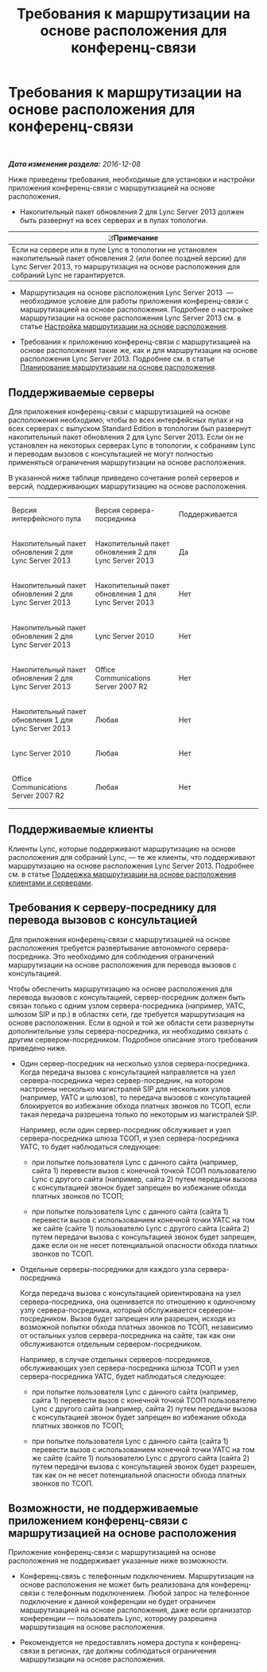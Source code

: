 ﻿---
title: Требования к маршрутизации на основе расположения для конференц-связи
TOCTitle: Требования к маршрутизации на основе расположения для конференц-связи
ms:assetid: 766d9286-2c34-4faf-bb3e-f0ca478a70cf
ms:mtpsurl: https://technet.microsoft.com/ru-ru/library/Dn362806(v=OCS.15)
ms:contentKeyID: 56270563
ms.date: 12/10/2016
mtps_version: v=OCS.15
ms.translationtype: HT
---

# Требования к маршрутизации на основе расположения для конференц-связи

 

_**Дата изменения раздела:** 2016-12-08_

Ниже приведены требования, необходимые для установки и настройки приложения конференц-связи с маршрутизацией на основе расположения.

  - Накопительный пакет обновления 2 для Lync Server 2013 должен быть развернут на всех серверах и в пулах топологии.

<table>
<thead>
<tr class="header">
<th><img src="images/Gg398412.note(OCS.15).gif" title="note" alt="note" />Примечание</th>
</tr>
</thead>
<tbody>
<tr class="odd">
<td>Если на сервере или в пуле Lync в топологии не установлен накопительный пакет обновления 2 (или более поздней версии) для Lync Server 2013, то маршрутизация на основе расположения для собраний Lync не гарантируется.</td>
</tr>
</tbody>
</table>


  - Маршрутизация на основе расположения Lync Server 2013  — необходимое условие для работы приложения конференц-связи с маршрутизацией на основе расположения. Подробнее о настройке маршрутизации на основе расположения Lync Server 2013 см. в статье [Настройка маршрутизации на основе расположения](lync-server-2013-configuring-location-based-routing.md).

  - Требования к приложению конференц-связи с маршрутизацией на основе расположения такие же, как и для маршрутизации на основе расположения Lync Server 2013. Подробнее см. в статье [Планирование маршрутизации на основе расположения](lync-server-2013-planning-for-location-based-routing.md).

## Поддерживаемые серверы

Для приложения конференц-связи с маршрутизацией на основе расположения необходимо, чтобы во всех интерфейсных пулах и на всех серверах с выпуском Standard Edition в топологии был развернут накопительный пакет обновления 2 для Lync Server 2013. Если он не установлен на некоторых серверах Lync в топологии, к собраниям Lync и переводам вызовов с консультацией не могут полностью применяться ограничения маршрутизации на основе расположения.

В указанной ниже таблице приведено сочетание ролей серверов и версий, поддерживающих маршрутизацию на основе расположения.


<table>
<colgroup>
<col style="width: 33%" />
<col style="width: 33%" />
<col style="width: 33%" />
</colgroup>
<tbody>
<tr class="odd">
<td><p>Версия интерфейсного пула</p></td>
<td><p>Версия cервера-посредника</p></td>
<td><p>Поддерживается</p></td>
</tr>
<tr class="even">
<td><p>Накопительный пакет обновления 2 для Lync Server 2013</p></td>
<td><p>Накопительный пакет обновления 2 для Lync Server 2013</p></td>
<td><p>Да</p></td>
</tr>
<tr class="odd">
<td><p>Накопительный пакет обновления 2 для Lync Server 2013</p></td>
<td><p>Накопительный пакет обновления 1 для Lync Server 2013</p></td>
<td><p>Нет</p></td>
</tr>
<tr class="even">
<td><p>Накопительный пакет обновления 2 для Lync Server 2013</p></td>
<td><p>Lync Server 2010</p></td>
<td><p>Нет</p></td>
</tr>
<tr class="odd">
<td><p>Накопительный пакет обновления 2 для Lync Server 2013</p></td>
<td><p>Office Communications Server 2007 R2</p></td>
<td><p>Нет</p></td>
</tr>
<tr class="even">
<td><p>Накопительный пакет обновления 1 для Lync Server 2013</p></td>
<td><p>Любая</p></td>
<td><p>Нет</p></td>
</tr>
<tr class="odd">
<td><p>Lync Server 2010</p></td>
<td><p>Любая</p></td>
<td><p>Нет</p></td>
</tr>
<tr class="even">
<td><p>Office Communications Server 2007 R2</p></td>
<td><p>Любая</p></td>
<td><p>Нет</p></td>
</tr>
</tbody>
</table>


## Поддерживаемые клиенты

Клиенты Lync, которые поддерживают маршрутизацию на основе расположения для собраний Lync, — те же клиенты, что поддерживают маршрутизацию на основе расположения Lync Server 2013. Подробнее см. в статье [Поддержка маршрутизации на основе расположения клиентами и серверами](lync-server-2013-client-and-server-support-for-location-based-routing.md).

## Требования к cерверу-посреднику для перевода вызовов с консультацией

Для приложения конференц-связи с маршрутизацией на основе расположения требуется развертывание автономного сервера-посредника. Это необходимо для соблюдения ограничений маршрутизации на основе расположения для перевода вызовов с консультацией.

Чтобы обеспечить маршрутизацию на основе расположения для перевода вызовов с консультацией, сервер-посредник должен быть связан только с одним узлом сервера-посредника (например, УАТС, шлюзом SIP и пр.) в областях сети, где требуется маршрутизация на основе расположения. Если в одной и той же области сети развернуты дополнительные узлы сервера-посредника, их необходимо связать с другим сервером-посредником. Подробное описание этого требования приведено ниже.

  - Один сервер-посредник на несколько узлов сервера-посредника. Когда передача вызова с консультацией направляется на узел сервера-посредника через сервер-посредник, на котором настроены несколько магистралей SIP для нескольких узлов (например, УАТС и шлюзов), то передача вызовов с консультацией блокируется во избежание обхода платных звонков по ТСОП, если такая передача разрешена только по некоторым из магистралей SIP.
    
    Например, если один сервер-посредник обслуживает и узел сервера-посредника шлюза ТСОП, и узел сервера-посредника УАТС, то будет наблюдаться следующее:
    
      - при попытке пользователя Lync с данного сайта (например, сайта 1) перевести вызов с конечной точкой ТСОП пользователю Lync с другого сайта (например, сайта 2) путем передачи вызова с консультацией звонок будет запрещен во избежание обхода платных звонков по ТСОП;
    
      - при попытке пользователя Lync с данного сайта (сайта 1) перевести вызов с использованием конечной точки УАТС на том же сайте (сайте 1) пользователю Lync с другого сайта (сайта 2) путем передачи вызова с консультацией звонок будет запрещен, даже если он не несет потенциальной опасности обхода платных звонков по ТСОП.

  - Отдельные серверы-посредники для каждого узла сервера-посредника
    
    Когда передача вызова с консультацией ориентирована на узел сервера-посредника, она оценивается по отношению к одиночному узлу сервера-посредника, который обслуживается сервером-посредником. Вызов будет запрещен или разрешен, исходя из возможной попытки обхода платных звонков по ТСОП, независимо от остальных узлов сервера-посредника на сайте, так как они обслуживаются отдельным сервером-посредником.
    
    Например, в случае отдельных серверов-посредников, обслуживающих узел сервера-посредника шлюза ТСОП и узел сервера-посредника УАТС, будет наблюдаться следующее:
    
      - при попытке пользователя Lync с данного сайта (например, сайта 1) перевести вызов с конечной точкой ТСОП пользователю Lync с другого сайта (например, сайта 2) путем передачи вызова с консультацией звонок будет запрещен во избежание обхода платных звонков по ТСОП;
    
      - при попытке пользователя Lync с данного сайта (сайта 1) перевести вызов с использованием конечной точки УАТС на том же сайте (сайте 1) пользователю Lync с другого сайта (сайта 2) путем передачи вызова с консультацией звонок будет разрешен, так как он не несет потенциальной опасности обхода платных звонков по ТСОП.

## Возможности, не поддерживаемые приложением конференц-связи с маршрутизацией на основе расположения

Приложение конференц-связи с маршрутизацией на основе расположения не поддерживает указанные ниже возможности.

  - Конференц-связь с телефонным подключением. Маршрутизация на основе расположения не может быть реализована для конференц-связи с телефонным подключением. Любой запрос на телефонное подключение к данной конференции не будет ограничен маршрутизацией на основе расположения, даже если организатор конференции — пользователь Lync, которому разрешена маршрутизация на основе расположения.

  - Рекомендуется не предоставлять номера доступа к конференц-связи в регионах, где должны соблюдаться ограничения маршрутизации на основе расположения.

